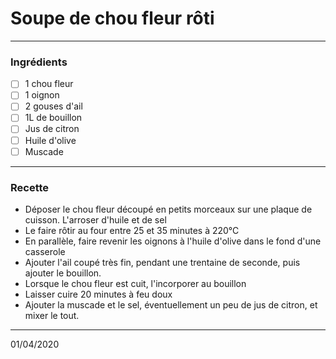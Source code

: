 # Soupe de chou fleur rôti

---

### Ingrédients

- [ ] 1 chou fleur
- [ ] 1 oignon
- [ ] 2 gouses d'ail
- [ ] 1L de bouillon
- [ ] Jus de citron
- [ ] Huile d'olive
- [ ] Muscade

---

### Recette

- Déposer le chou fleur découpé en petits morceaux sur une plaque de cuisson. L'arroser d'huile et de sel
- Le faire rôtir au four entre 25 et 35 minutes à 220°C
- En parallèle, faire revenir les oignons à l'huile d'olive dans le fond d'une casserole
- Ajouter l'ail coupé très fin, pendant une trentaine de seconde, puis ajouter le bouillon. 
- Lorsque le chou fleur est cuit, l'incorporer au bouillon
- Laisser cuire 20 minutes à feu doux
- Ajouter la muscade et le sel, éventuellement un peu de jus de citron, et mixer le tout.

---

01/04/2020


